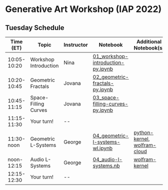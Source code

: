 # Generative Art Workshop (IAP 2022)

## Tuesday Schedule

| Time (ET)     | Topic                 | Instructor     | Notebook       | Additional Notebook(s) |
| -----------   | --------------------- | -------------- |--------------- | --------------- |
| 10:05-10:20   | Workshop Introduction | Nina           | [01_workshop-introduction-py.ipynb](https://github.com/gvarnavi/generative-art-iap/blob/master/01.25-Tuesday/01_workshop-introduction-py.ipynb)| |
| 10:20-10:45   | Geometric Fractals    | Jovana         | [02_geometric-fractals-py.ipynb](https://github.com/gvarnavi/generative-art-iap/blob/master/01.25-Tuesday/02_geometric-fractals-py.ipynb)| |
| 10:45-11:15   | Space-Filling Curves    | Jovana         | [03_space-filling-curves-py.ipynb](https://github.com/gvarnavi/generative-art-iap/blob/master/01.25-Tuesday/03_space-filling-curves-py.ipynb) | |
| 11:15-11:30   | Your turn!  | -- | | |
| 11:30-noon   | Geometric L-Systems   | George         | [04_geometric-l-systems-wl.ipynb](https://github.com/gvarnavi/generative-art-iap/blob/master/01.25-Tuesday/04_geometric-l-systems-wl.ipynb)| [python-kernel](https://github.com/gvarnavi/generative-art-iap/blob/master/01.25-Tuesday/04X_geometric-l-systems-py.ipynb), [wolfram-cloud](https://www.wolframcloud.com/obj/gvarnavi/Published/04X_geometric-l-systems.nb)|
| noon-12:15    | Audio L-Systems       | George         | [04_audio-l-systems.nb](https://www.wolframcloud.com/obj/gvarnavi/Published/05_audio-l-systems.nb)| [wolfram-kernel](https://github.com/gvarnavi/generative-art-iap/blob/master/01.25-Tuesday/05X_audio-l-systems-wl.ipynb)|
| 12:15-12:30   | Your turn!  | -- | | |


